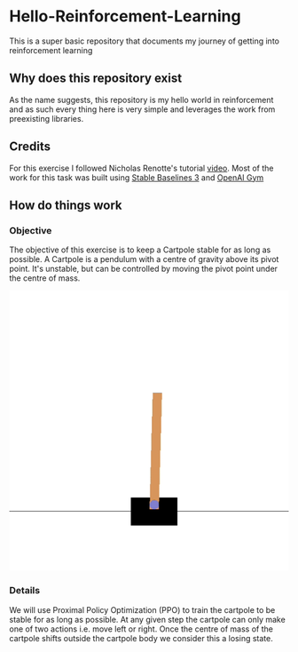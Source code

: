 # Hello-Reinforcement-Learning
This is a super basic repository that documents my journey of getting into reinforcement learning


## Why does this repository exist
As the name suggests, this repository is my hello world in reinforcement and as such every thing here is very simple and leverages the work from preexisting libraries.


## Credits
For this exercise I followed
Nicholas Renotte's tutorial [video](https://www.youtube.com/watch?v=Mut_u40Sqz4&ab_channel=NicholasRenotte). Most of the work for this task was built using [Stable Baselines 3](https://stable-baselines3.readthedocs.io/en/master/) and [OpenAI Gym](https://gym.openai.com/)


## How do things work
### Objective
The objective of this exercise is to keep a Cartpole stable for as long as possible. A Cartpole is a pendulum with a centre of gravity above its pivot point. It's unstable, but can be controlled by moving the pivot point under the centre of mass.


![Alt Text](cartpole.gif)


### Details  
We will use Proximal Policy Optimization (PPO) to train the cartpole to be stable for as long as possible. At any given step the cartpole can only make one of two actions i.e. move left or right. Once the centre of mass of the cartpole shifts outside the cartpole body we consider this a losing state.

